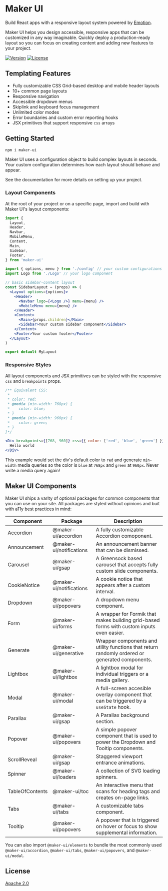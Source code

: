 # Maker UI

Build React apps with a responsive layout system powered by [Emotion](https://emotion.sh/docs/introduction).

Maker UI helps you design accessible, responsive apps that can be customized in any way imaginable. Quickly deploy a production-ready layout so you can focus on creating content and adding new features to your project.

[![Version][version]][npm]
[![License](https://img.shields.io/badge/License-Apache%202.0-blue.svg)](https://opensource.org/licenses/Apache-2.0)

[version]: https://flat.badgen.net/npm/v/maker-ui
[npm]: https://npmjs.com/package/maker-ui

## Templating Features

- Fully customizable CSS Grid-based desktop and mobile header layouts
- 10+ common page layouts
- Responsive navigation
- Accessible dropdown menus
- Skiplink and keyboard focus management
- Unlimited color modes
- Error boundaries and custom error reporting hooks
- JSX primitives that support responsive `css` arrays

## Getting Started

```sh
npm i maker-ui
```

Maker UI uses a configuration object to build complex layouts in seconds. Your custom configuration determines how each layout should behave and appear.

See the documentation for more details on setting up your project.

### Layout Components

At the root of your project or on a specific page, import and build with Maker UI's layout components:

```jsx
import {
  Layout,
  Header,
  Navbar,
  MobileMenu,
  Content,
  Main,
  Sidebar,
  Footer,
} from 'maker-ui'

import { options, menu } from './config' // your custom configurations
import Logo from './Logo' // your logo component

// basic sidebar-content layout
const SidebarLayout = (props) => (
  <Layout options={options}>
    <Header>
      <Navbar logo={<Logo />} menu={menu} />
      <MobileMenu menu={menu} />
    </Header>
    <Content>
      <Main>{props.children}</Main>
      <Sidebar>Your custom sidebar component</Sidebar>
    </Content>
    <Footer>Your custom footer</Footer>
  </Layout>
)

export default MyLayout
```

### Responsive Styles

All layout components and JSX primitives can be styled with the responsive `css` and `breakpoints` props.

```jsx
/** Equivalent CSS:
 * 
 * color: red;
 * @media (min-width: 768px) {
 *    color: blue;
 * }
 * @media (min-width: 960px) {
 *    color: green;
 * }
}*/

<Div breakpoints={[768, 960]} css={{ color: ['red', 'blue', 'green'] }}>
  Hello world
</Div>
```

This example would set the div's default color to `red` and generate `min-width` media queries so the color is `blue` at `768px` and `green` at `960px`. Never write a media query again!

## Maker UI Components

Maker UI ships a varity of optional packages for common components that you can use on your site. All packages are styled without opinions and buit with a11y best practices in mind:

| Component       | Package                 | Description                                                                                    |
| --------------- | ----------------------- | ---------------------------------------------------------------------------------------------- |
| Accordion       | @maker-ui/accordion     | A fully customizable Accordion comoponent.                                                     |
| Announcement    | @maker-ui/notifications | An announcement banner that can be dismissed.                                                  |
| Carousel        | @maker-ui/gsap          | A Greensock based carousel that accepts fully custom slide components.                         |
| CookieNotice    | @maker-ui/notifications | A cookie notice that appears after a custom interval.                                          |
| Dropdown        | @maker-ui/popovers      | A dropdown menu component.                                                                     |
| Form            | @maker-ui/forms         | A wrapper for Formik that makes building grid-based forms with custom inputs even easier.      |
| Generate        | @maker-ui/generative    | Wrapper components and utility functions that return randomly ordered or generated components. |
| Lightbox        | @maker-ui/lightbox      | A lightbox modal for individual triggers or a media gallery.                                   |
| Modal           | @maker-ui/modal         | A full-screen accesible overlay component that can be triggered by a `useState` hook.          |
| Parallax        | @maker-ui/gsap          | A Parallax background section.                                                                 |
| Popover         | @maker-ui/popovers      | A simple popover component that is used to power the Dropdown and Tooltip components.          |
| ScrollReveal    | @maker-ui/gsap          | Staggered viewport entrance animations.                                                        |
| Spinner         | @maker-ui/loaders       | A collection of SVG loading spinners.                                                          |
| TableOfContents | @maker-ui/toc           | An interactive menu that scans for heading tags and creates on-page links.                     |
| Tabs            | @maker-ui/tabs          | A customizable tabs component.                                                                 |
| Tooltip         | @maker-ui/popovers      | A popover that is triggered on hover or focus to show supplemental information.                |

You can also import `@maker-ui/elements` to bundle the most commonly used `@maker-ui/accordion`, `@maker-ui/tabs`, `@maker-ui/popovers`, and `@maker-ui/modal`.

## License

[Apache 2.0](https://www.apache.org/licenses/LICENSE-2.0)
